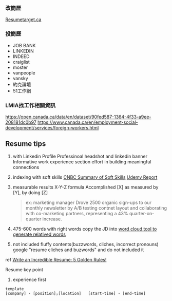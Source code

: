 ### 改簡歷
[Resumetarget.ca](https://www.resumetarget.ca/)

### 投簡歷
- JOB BANK
- LINKEDIN
- INDEED
- craiglist
- moster
- vanpeople
- vansky
- 約克論壇
- 51工作網

### LMIA找工作相關資訊
https://open.canada.ca/data/en/dataset/90fed587-1364-4f33-a9ee-208181dc0b97
https://www.canada.ca/en/employment-social-development/services/foreign-workers.html



## Resume tips
1. with Linkedin Profile
   Professinoal headshot and linkedin banner
   Informative work experience section
   effort in building meaningful connections
2. indexing with soft skills
   [CNBC Summary of Soft Skills](https://www.cnbc.com/2019/11/21/10-top-soft-skills-to-master-for-2020-if-you-want-a-raise-promotion-or-new-job.html)
   [Udemy Report](https://business.udemy.com/resources/5-workplace-learning-trends-2020/thanks/)
   
3. measurable results
   X-Y-Z formula
   Accomplished [X] as measured by [Y], by doing [Z]
   >ex: marketing manager
   >Drove 2500 organic sign-ups to our monthly newsletter by A/B testing contnet layout and collaborating with co-marketing partners, representing a 43% quarter-on-quarter increase.
   
4. 475-600 words with right words
   copy the JD into [word cloud tool to generate relatived words](https://monkeylearn.com/word-cloud/)
 
5. not included fluffy contents(buzzwords, cliches, incorrect pronouns)
   google "resume cliches and buzwords" and do not included it






ref
[Write an Incredible Resume: 5 Golden Rules!](https://www.youtube.com/watch?v=Tt08KmFfIYQ)


Resume key point
1. experience first

```
template
[company] - [position];[location]   [start-time] - [end-time]

```

